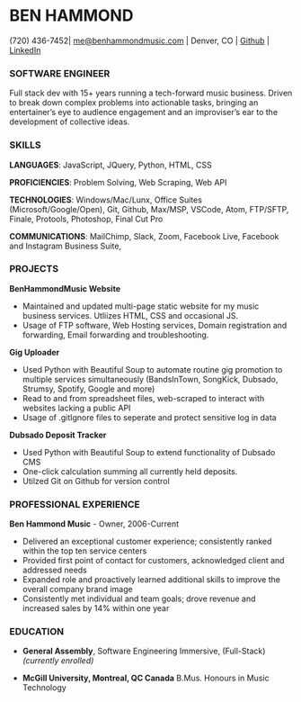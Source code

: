 # BEN HAMMOND

(720) 436-7452| me@benhammondmusic.com | Denver, CO | [Github](github.com/benhammondmusic) | [LinkedIn](linkedin.com/in/benhammondmusic)

### SOFTWARE ENGINEER

Full stack dev with 15+ years running a tech-forward music business. Driven to break down complex problems into actionable tasks, bringing an entertainer’s eye to audience engagement and an improviser’s ear to the development of collective ideas.

### SKILLS

**LANGUAGES**: JavaScript, JQuery, Python, HTML, CSS

**PROFICIENCIES**: Problem Solving, Web Scraping, Web API

**TECHNOLOGIES**: Windows/Mac/Lunx, Office Suites (Microsoft/Google/Open), Git, Github, Max/MSP, VSCode, Atom, FTP/SFTP, Finale, Protools, Photoshop, Final Cut Pro

**COMMUNICATIONS**: MailChimp, Slack, Zoom, Facebook Live, Facebook and Instagram Business Suite,

### PROJECTS

**BenHammondMusic Website**

- Maintained and updated multi-page static website for my music business services. Utliizes HTML, CSS and occasional JS.
- Usage of FTP software, Web Hosting services, Domain registration and forwarding, Email forwarding and troubleshooting.

**Gig Uploader**

- Used Python with Beautiful Soup to automate routine gig promotion to multiple services simultaneously (BandsInTown, SongKick, Dubsado, Strumsy, Spotify, Google and more)
- Read to and from spreadsheet files, web-scraped to interact with websites lacking a public API
- Usage of .gitIgnore files to seperate and protect sensitive log in data

**Dubsado Deposit Tracker**

- Used Python with Beautiful Soup to extend functionality of Dubsado CMS
- One-click calculation summing all currently held deposits.
- Utilzed Git on Github for version control

### PROFESSIONAL EXPERIENCE

**Ben Hammond Music** - Owner, 2006-Current

- Delivered an exceptional customer experience; consistently ranked within the top ten service centers
- Provided first point of contact for customers, acknowledged client and addressed needs
- Expanded role and proactively learned additional skills to improve the overall company brand image
- Consistently met individual and team goals; drove revenue and increased sales by 14% within one year

### EDUCATION

- **General Assembly**, Software Engineering Immersive, (Full-Stack) _(currently enrolled)_

- **McGill University, Montreal, QC Canada** B.Mus. Honours in Music Technology

<!-- OLD ONE BELOW -->

<!-- ## Ben Hammond Denver, Colorado

*me@benhammondmusic.com*

### Summary

- Motivated, multifaceted musician and group leader with theoretical and practical background in computers and new media production.

### Education -->

<!-- Concentration in Jazz Voice; 3.8 G.P.A. -->

<!-- 2006

### Awards

McGill University
Dean's Honour List, Faculty of Music Award, Friends of Music Award, Outstanding Achievement in Music Technology

### Musical Activities

Sold-out performance at the Montreal International Jazz Festival with Effusion and Joel Miller.
Vice President of Administration, Arranger, Soloist, and Vocal Percussionist of Effusion A Cappella. Group has toured in Northeastern US and across Canada, including Festival 500 featuring Bobby McFerrin. New England ICCA Champions in 2004 and placed in the International Finals in New York City. Personally received ICCA Beatbox Award in 2003.
Recorded on Juno-nominated album “Maple Groove” by Ranee Lee on Justin Time Records.

### Technical Skills -->

<!-- - **Languages:** HTML/CSS/Javascript, Python -->
<!-- - **Tech:** Windows, Mac, and Linux OS. VSCode, Git, Github, Max/MSP, Finale, Photoshop/GIMP, Office/Google Docs, Protools, Final Cut Pro -->

<!-- Web
Over 15 years experience developing simple websites for musicians, authors and other local businesses -->

<!-- #### Work Experience

Private Instructor
Provided paid private instruction to multiple students on a weekly basis.
Taught students in voice, acoustic guitar and electric bass, including both music theory and performance technique in a wide variety of styles.

##### May-2005 - Current

Solo Musician
Play solo jazz and pop (including originals) 4 hours per night, multiple times per week. Perform with guitar and voice, including live harmonization and multi-tracking using a looping pedal and PA system.
Book all gigs and engagements, provide self-promotion through web and print media. Negotiation of all fees and contracts, and customization of musical selections to fit customer’s demands. -->

<!-- ##### June 2005-Current

Retail Sales and Executive Assistant, Thomas Hammond and Son.
Initiated and supervised implementation of QuickBooks Pro to replace outdated paper-based record keeping and customer billing. Provided customer assistance with billing, material selection, and small project design. Worked as part of a team, was personally responsible for opening and closing store.
Designed, coded and maintained company website using HTML, PHP, CSS, and Adobe Photoshop. Responsible for graphic design projects, including promotional materials, informational brochures and advertising.
Assisted Executive with billing, large scale project design and materials quotes. Spreadsheet and database management of customer, inventory and employee lists.
Worked outdoors operating heavy machinery including power saws, chain saws and fork lifts. -->

<!-- Summers
2001-02, 2005-07

Server, Bellini’s Ristorant Italiano.
Relayed nightly specials to customers from memory, served food and alcohol in a fast paced environment to high end clientele, prepared food and oversaw nightly cleanup.
Worked from opening day in new location, assisted in developing work routines and solutions to the newly opened restaurant’s unique problems.

Summer 2004

Assistant Manager and Design Consultant, Artful Dodger.
Assisted in art gallery design, construction, layout and installation.
Managed featured artists and their work, was responsible for recruiting and reviewing new talent.
In charge of billing and bookkeeping, including purchasing and consignment of individual artist’s work, wholesale art, and framing costs.
Responsible for image, including logo, website, advertising and layout.

Summers
2002-2003 -->
